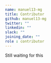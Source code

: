 ```yaml
---
name: manuel13-mg
title: Contributor
github: manuel13-mg
twitter: ""
linkedin: ""
slack: ""
joining_date: ""
role : contributor
---
```


Still waiting for this
